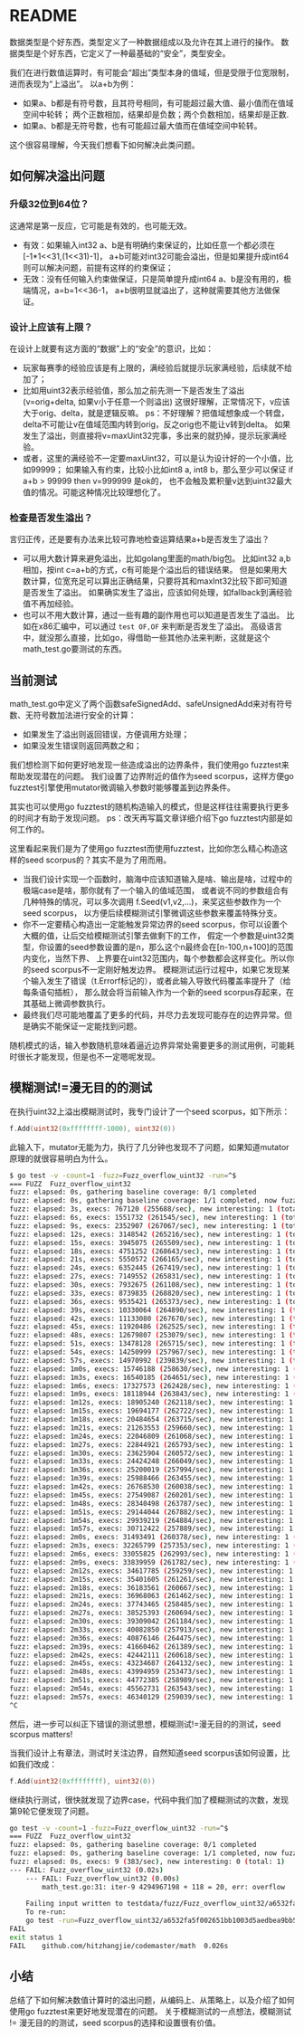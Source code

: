 # README

数据类型是个好东西，类型定义了一种数据组成以及允许在其上进行的操作。
数据类型是个好东西，它定义了一种最基础的“安全”，类型安全。

我们在进行数值运算时，有可能会“超出”类型本身的值域，但是受限于位宽限制，进而表现为“上溢出”。
以a+b为例：
- 如果a、b都是有符号数，且其符号相同，有可能超过最大值、最小值而在值域空间中轮转；
  两个正数相加，结果却是负数；两个负数相加，结果却是正数.
- 如果a、b都是无符号数，也有可能超过最大值而在值域空间中轮转。

这个很容易理解，今天我们想看下如何解决此类问题。

## 如何解决溢出问题

### 升级32位到64位？

这通常是第一反应，它可能是有效的，也可能无效。
- 有效：如果输入int32 a、b是有明确约束保证的，比如任意一个都必须在[-1*1<<31,(1<<31)-1]，
       a+b可能对int32可能会溢出，但是如果提升成int64则可以解决问题，前提有这样的约束保证；
- 无效：没有任何输入约束做保证，只是简单提升成int64 a、b是没有用的，极端情况，a=b=1<<36-1，
       a+b很明显就溢出了，这种就需要其他方法做保证。

### 设计上应该有上限？

在设计上就要有这方面的“数据”上的“安全”的意识，比如：
- 玩家每赛季的经验应该是有上限的，满经验后就提示玩家满经验，后续就不给加了；
- 比如用uint32表示经验值，那么加之前先测一下是否发生了溢出(v=orig+delta, 如果v小于任意一个则溢出)
  这很好理解，正常情况下，v应该大于orig、delta，就是逻辑反嘛。
  ps：不好理解？把值域想象成一个转盘，delta不可能让v在值域范围内转到orig，反之orig也不能让v转到delta。
  如果发生了溢出，则直接将v=maxUint32完事，多出来的就扔掉，提示玩家满经验。
- 或者，这里的满经验不一定要maxUint32，可以是认为设计好的一个小值，比如99999；
  如果输入有约束，比较小比如int8 a, int8 b，那么至少可以保证 if a+b > 99999 then v=999999 是ok的，
  也不会触及累积量v达到uint32最大值的情况。可能这种情况比较理想化了。

### 检查是否发生溢出？

言归正传，还是要有办法来比较可靠地检查运算结果a+b是否发生了溢出？

- 可以用大数计算来避免溢出，比如golang里面的math/big包。
  比如int32 a,b相加，按int c=a+b的方式，c有可能是个溢出后的错误结果。
  但是如果用大数计算，位宽充足可以算出正确结果，只要将其和maxInt32比较下即可知道是否发生了溢出。
  如果确实发生了溢出，应该如何处理，如fallback到满经验值不再加经验。
- 也可以不用大数计算，通过一些有趣的副作用也可以知道是否发生了溢出。
  比如在x86汇编中，可以通过 `test OF,OF` 来判断是否发生了溢出。
  高级语言中，就没那么直接，比如go，得借助一些其他办法来判断，这就是这个math_test.go要测试的东西。

## 当前测试

math_test.go中定义了两个函数safeSignedAdd、safeUnsignedAdd来对有符号数、无符号数加法进行安全的计算：
- 如果发生了溢出则返回错误，方便调用方处理；
- 如果没发生错误则返回两数之和；

我们想检测下如何更好地发现一些造成溢出的边界条件，我们使用go fuzztest来帮助发现潜在的问题。
我们设置了边界附近的值作为seed scorpus，这样方便go fuzztest引擎使用mutator微调输入参数时能够覆盖到边界条件。

其实也可以使用go fuzztest的随机构造输入的模式，但是这样往往需要执行更多的时间才有助于发现问题。
ps：改天再写篇文章详细介绍下go fuzztest内部是如何工作的。

这里看起来我们是为了使用go fuzztest而使用fuzztest，比如你怎么精心构造这样的seed scorpus的？其实不是为了用而用。
- 当我们设计实现一个函数时，脑海中应该知道输入是啥、输出是啥，过程中的极端case是啥，那你就有了一个输入的值域范围，
  或者说不同的参数组合有几种特殊的情况，可以多次调用 f.Seed(v1,v2,...)，来奖这些参数作为一个seed scorpus，
  以方便后续模糊测试引擎微调这些参数来覆盖特殊分支。
- 你不一定要精心构造出一定能触发异常边界的seed scorpus，你可以设置个大概的值，让后交给模糊测试引擎去做剩下的工作，
  假定一个参数是uint32类型，你设置的seed参数设置的是n，那么这个n最终会在[n-100,n+100]的范围内变化，当然下界、
  上界要在uint32范围内，每个参数都会这样变化。所以你的seed scorpus不一定刚好触发边界。
  模糊测试运行过程中，如果它发现某个输入发生了错误（t.Errorf标记的），或者此输入导致代码覆盖率提升了（给每条语句插桩），
  那么就会将当前输入作为一个新的seed scorpus存起来，在其基础上微调参数执行。
- 最终我们尽可能地覆盖了更多的代码，并尽力去发现可能存在的边界异常。但是确实不能保证一定能找到问题。

随机模式的话，输入参数随机意味着逼近边界异常处需要更多的测试用例，可能耗时很长才能发现，但是也不一定嗯呢发现。

## 模糊测试!=漫无目的的测试

在执行uint32上溢出模糊测试时，我专门设计了一个seed scorpus，如下所示：

```go
f.Add(uint32(0xffffffff-1000), uint32(0))
```

此输入下，mutator无能为力，执行了几分钟也发现不了问题，如果知道mutator原理的就很容易明白为什么。

```bash
$ go test -v -count=1 -fuzz=Fuzz_overflow_uint32 -run=^$
=== FUZZ  Fuzz_overflow_uint32
fuzz: elapsed: 0s, gathering baseline coverage: 0/1 completed
fuzz: elapsed: 0s, gathering baseline coverage: 1/1 completed, now fuzzing with 16 workers
fuzz: elapsed: 3s, execs: 767120 (255688/sec), new interesting: 1 (total: 2)
fuzz: elapsed: 6s, execs: 1551732 (261545/sec), new interesting: 1 (total: 2)
fuzz: elapsed: 9s, execs: 2352907 (267067/sec), new interesting: 1 (total: 2)
fuzz: elapsed: 12s, execs: 3148542 (265216/sec), new interesting: 1 (total: 2)
fuzz: elapsed: 15s, execs: 3945075 (265509/sec), new interesting: 1 (total: 2)
fuzz: elapsed: 18s, execs: 4751252 (268643/sec), new interesting: 1 (total: 2)
fuzz: elapsed: 21s, execs: 5550572 (266165/sec), new interesting: 1 (total: 2)
fuzz: elapsed: 24s, execs: 6352445 (267419/sec), new interesting: 1 (total: 2)
fuzz: elapsed: 27s, execs: 7149552 (265831/sec), new interesting: 1 (total: 2)
fuzz: elapsed: 30s, execs: 7932675 (261108/sec), new interesting: 1 (total: 2)
fuzz: elapsed: 33s, execs: 8739835 (268820/sec), new interesting: 1 (total: 2)
fuzz: elapsed: 36s, execs: 9535421 (265373/sec), new interesting: 1 (total: 2)
fuzz: elapsed: 39s, execs: 10330064 (264890/sec), new interesting: 1 (total: 2)
fuzz: elapsed: 42s, execs: 11133080 (267670/sec), new interesting: 1 (total: 2)
fuzz: elapsed: 45s, execs: 11920486 (262525/sec), new interesting: 1 (total: 2)
fuzz: elapsed: 48s, execs: 12679807 (253079/sec), new interesting: 1 (total: 2)
fuzz: elapsed: 51s, execs: 13478128 (265715/sec), new interesting: 1 (total: 2)
fuzz: elapsed: 54s, execs: 14250999 (257967/sec), new interesting: 1 (total: 2)
fuzz: elapsed: 57s, execs: 14970992 (239839/sec), new interesting: 1 (total: 2)
fuzz: elapsed: 1m0s, execs: 15746188 (258630/sec), new interesting: 1 (total: 2)
fuzz: elapsed: 1m3s, execs: 16540185 (264651/sec), new interesting: 1 (total: 2)
fuzz: elapsed: 1m6s, execs: 17327573 (262428/sec), new interesting: 1 (total: 2)
fuzz: elapsed: 1m9s, execs: 18118944 (263843/sec), new interesting: 1 (total: 2)
fuzz: elapsed: 1m12s, execs: 18905240 (262118/sec), new interesting: 1 (total: 2)
fuzz: elapsed: 1m15s, execs: 19694177 (262722/sec), new interesting: 1 (total: 2)
fuzz: elapsed: 1m18s, execs: 20484654 (263715/sec), new interesting: 1 (total: 2)
fuzz: elapsed: 1m21s, execs: 21263553 (259660/sec), new interesting: 1 (total: 2)
fuzz: elapsed: 1m24s, execs: 22046809 (261068/sec), new interesting: 1 (total: 2)
fuzz: elapsed: 1m27s, execs: 22844921 (265793/sec), new interesting: 1 (total: 2)
fuzz: elapsed: 1m30s, execs: 23625904 (260572/sec), new interesting: 1 (total: 2)
fuzz: elapsed: 1m33s, execs: 24424248 (266049/sec), new interesting: 1 (total: 2)
fuzz: elapsed: 1m36s, execs: 25200019 (257994/sec), new interesting: 1 (total: 2)
fuzz: elapsed: 1m39s, execs: 25988466 (263455/sec), new interesting: 1 (total: 2)
fuzz: elapsed: 1m42s, execs: 26768530 (260038/sec), new interesting: 1 (total: 2)
fuzz: elapsed: 1m45s, execs: 27549087 (260201/sec), new interesting: 1 (total: 2)
fuzz: elapsed: 1m48s, execs: 28340498 (263787/sec), new interesting: 1 (total: 2)
fuzz: elapsed: 1m51s, execs: 29144044 (267882/sec), new interesting: 1 (total: 2)
fuzz: elapsed: 1m54s, execs: 29939219 (264884/sec), new interesting: 1 (total: 2)
fuzz: elapsed: 1m57s, execs: 30712422 (257889/sec), new interesting: 1 (total: 2)
fuzz: elapsed: 2m0s, execs: 31493491 (260378/sec), new interesting: 1 (total: 2)
fuzz: elapsed: 2m3s, execs: 32265799 (257353/sec), new interesting: 1 (total: 2)
fuzz: elapsed: 2m6s, execs: 33055825 (262993/sec), new interesting: 1 (total: 2)
fuzz: elapsed: 2m9s, execs: 33839959 (261782/sec), new interesting: 1 (total: 2)
fuzz: elapsed: 2m12s, execs: 34617785 (259259/sec), new interesting: 1 (total: 2)
fuzz: elapsed: 2m15s, execs: 35401605 (261261/sec), new interesting: 1 (total: 2)
fuzz: elapsed: 2m18s, execs: 36183561 (260667/sec), new interesting: 1 (total: 2)
fuzz: elapsed: 2m21s, execs: 36968063 (261462/sec), new interesting: 1 (total: 2)
fuzz: elapsed: 2m24s, execs: 37743465 (258485/sec), new interesting: 1 (total: 2)
fuzz: elapsed: 2m27s, execs: 38525393 (260694/sec), new interesting: 1 (total: 2)
fuzz: elapsed: 2m30s, execs: 39309042 (261184/sec), new interesting: 1 (total: 2)
fuzz: elapsed: 2m33s, execs: 40082850 (257913/sec), new interesting: 1 (total: 2)
fuzz: elapsed: 2m36s, execs: 40876146 (264475/sec), new interesting: 1 (total: 2)
fuzz: elapsed: 2m39s, execs: 41660462 (261389/sec), new interesting: 1 (total: 2)
fuzz: elapsed: 2m42s, execs: 42442111 (260618/sec), new interesting: 1 (total: 2)
fuzz: elapsed: 2m45s, execs: 43234687 (264132/sec), new interesting: 1 (total: 2)
fuzz: elapsed: 2m48s, execs: 43994959 (253473/sec), new interesting: 1 (total: 2)
fuzz: elapsed: 2m51s, execs: 44772385 (258989/sec), new interesting: 1 (total: 2)
fuzz: elapsed: 2m54s, execs: 45562731 (263543/sec), new interesting: 1 (total: 2)
fuzz: elapsed: 2m57s, execs: 46340129 (259039/sec), new interesting: 1 (total: 2)
^C

```

然后，进一步可以纠正下错误的测试思想，模糊测试!=漫无目的的测试，seed scorpus matters!

当我们设计上有章法，测试时关注边界，自然知道seed scorpus该如何设置，比如我们改成：

```go
f.Add(uint32(0xffffffff), uint32(0))
```

继续执行测试，很快就发现了边界case，代码中我们加了模糊测试的次数，发现第9轮它便发现了问题。

```bash
go test -v -count=1 -fuzz=Fuzz_overflow_uint32 -run=^$
=== FUZZ  Fuzz_overflow_uint32
fuzz: elapsed: 0s, gathering baseline coverage: 0/1 completed
fuzz: elapsed: 0s, gathering baseline coverage: 1/1 completed, now fuzzing with 16 workers
fuzz: elapsed: 0s, execs: 9 (383/sec), new interesting: 0 (total: 1)
--- FAIL: Fuzz_overflow_uint32 (0.02s)
    --- FAIL: Fuzz_overflow_uint32 (0.00s)
        math_test.go:31: iter-9 4294967198 + 118 = 20, err: overflow
    
    Failing input written to testdata/fuzz/Fuzz_overflow_uint32/a6532fa5f002651bb1003d5aedbea9bb5716a6d2a8fe7afff0b5252599a6d59b
    To re-run:
    go test -run=Fuzz_overflow_uint32/a6532fa5f002651bb1003d5aedbea9bb5716a6d2a8fe7afff0b5252599a6d59b
FAIL
exit status 1
FAIL    github.com/hitzhangjie/codemaster/math  0.026s
```

## 小结

总结了下如何解决数值计算时的溢出问题，从编码上、从策略上，以及介绍了如何使用go fuzztest来更好地发现潜在的问题。
关于模糊测试的一点想法，模糊测试 != 漫无目的的测试，seed scorpus的选择和设置很有价值。